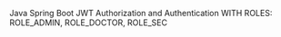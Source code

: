 Java Spring Boot JWT Authorization and Authentication WITH 
ROLES: ROLE_ADMIN, ROLE_DOCTOR, ROLE_SEC
